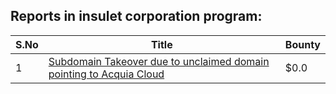 ## Reports in insulet corporation program:
| S.No | Title | Bounty |
| ---- | ----- | ------ |
| 1 | [Subdomain Takeover due to unclaimed domain pointing to Acquia Cloud](https://hackerone.com/reports/874482) | $0.0 |